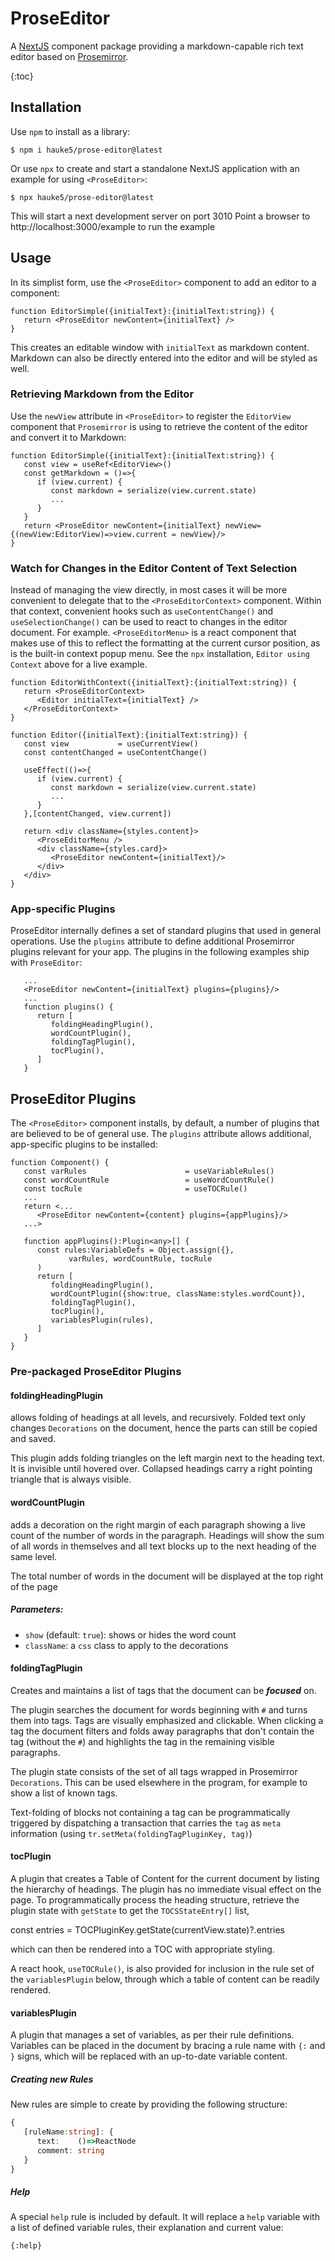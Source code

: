 # ProseEditor
A [NextJS](https://nextjs.org/) component package providing a markdown-capable rich text editor based on [Prosemirror](https://prosemirror.net/).

{:toc}

## Installation
Use `npm` to install as a library:
```
$ npm i hauke5/prose-editor@latest
``` 

Or use `npx` to create and start a standalone NextJS application with an example for using `<ProseEditor>`:
```
$ npx hauke5/prose-editor@latest
```
This will start a next development server on port 3010
Point a browser to http://localhost:3000/example to run the example

## Usage
In its simplist form, use the `<ProseEditor>` component to add an editor to a component:
```
function EditorSimple({initialText}:{initialText:string}) {
   return <ProseEditor newContent={initialText} />
}
```
This creates an editable window with `initialText` as markdown content. Markdown can also be directly entered into the editor and will be styled as well.

### Retrieving Markdown from the Editor
Use the `newView` attribute in `<ProseEditor>` to register the `EditorView` component that `Prosemirror` is using to retrieve the content of the editor and convert it to Markdown:
```
function EditorSimple({initialText}:{initialText:string}) {
   const view = useRef<EditorView>()
   const getMarkdown = ()=>{
      if (view.current) {
         const markdown = serialize(view.current.state)
         ...
      }
   }
   return <ProseEditor newContent={initialText} newView={(newView:EditorView)=>view.current = newView}/>
}
```

### Watch for Changes in the Editor Content of Text Selection
Instead of managing the view directly, in most cases it will be more convenient to delegate that to the `<ProseEditorContext>` component. Within that context, convenient hooks such as `useContentChange()` and `useSelectionChange()` can be used to react to changes in the editor document. For example. `<ProseEditorMenu>` is a react component that makes use of this to reflect the formatting at the current cursor position, as is the built-in context popup menu. See the `npx` installation, `Editor using Context` above for a live example.
```
function EditorWithContext({initialText}:{initialText:string}) {
   return <ProseEditorContext>
      <Editor initialText={initialText} />
   </ProseEditorContext>
}

function Editor({initialText}:{initialText:string}) {
   const view           = useCurrentView()
   const contentChanged = useContentChange()

   useEffect(()=>{
      if (view.current) {
         const markdown = serialize(view.current.state)
         ...
      }
   },[contentChanged, view.current])

   return <div className={styles.content}>
      <ProseEditorMenu />
      <div className={styles.card}>
         <ProseEditor newContent={initialText}/>
      </div>
   </div>
}
```

### App-specific Plugins
ProseEditor internally defines a set of standard plugins that used in general operations. Use the `plugins` attribute to define additional Prosemirror plugins relevant for your app. The plugins in the following examples ship with `ProseEditor`:
```
   ...
   <ProseEditor newContent={initialText} plugins={plugins}/>
   ...
   function plugins() {
      return [
         foldingHeadingPlugin(),
         wordCountPlugin(),
         foldingTagPlugin(),
         tocPlugin(),
      ]
   }
```

## ProseEditor Plugins
The `<ProseEditor>` component installs, by default, a number of plugins that are believed to be of general use. The `plugins` attribute allows additional, app-specific plugins to be installed:
```
function Component() {
   const varRules                      = useVariableRules()
   const wordCountRule                 = useWordCountRule()
   const tocRule                       = useTOCRule()
   ...
   return <...
      <ProseEditor newContent={content} plugins={appPlugins}/>
   ...>

   function appPlugins():Plugin<any>[] {
      const rules:VariableDefs = Object.assign({}, 
             varRules, wordCountRule, tocRule
      )
      return [
         foldingHeadingPlugin(),
         wordCountPlugin({show:true, className:styles.wordCount}),
         foldingTagPlugin(),
         tocPlugin(),
         variablesPlugin(rules),
      ]
   }
}
```

### Pre-packaged ProseEditor Plugins 

#### foldingHeadingPlugin
allows folding of headings at all levels, and recursively. Folded text only changes `Decorations` on the document, hence the parts can still be copied and saved.

This plugin adds folding triangles on the left margin next to the heading text. It is invisible until hovered over. Collapsed headings carry a right pointing triangle that is always visible.

#### wordCountPlugin
adds a decoration on the right margin of each paragraph showing a live count of the number of words in the paragraph. Headings will show the sum of all words in themselves and all text blocks up to the next heading of the same level.

The total number of words in the document will be displayed at the top right of the page

##### Parameters:
- `show` (default: `true`): shows or hides the word count
- `className`: a `css` class to apply to the decorations

#### foldingTagPlugin
Creates and maintains a list of tags that the document can be ***focused*** on.

The plugin searches the document for words beginning with `#` and turns them into tags. Tags are visually emphasized and clickable. When clicking a tag the document filters and folds away paragraphs that don't contain the tag (without the `#`) and highlights the tag in the remaining visible paragraphs.

The plugin state consists of the set of all tags wrapped in Prosemirror `Decorations`. This can be used elsewhere in the program, for example to show a list of known tags.

Text-folding of blocks not containing a tag can be programmatically triggered by dispatching a transaction that carries the `tag` as `meta` information (using `tr.setMeta(foldingTagPluginKey, tag)`)

#### tocPlugin
A plugin that creates a Table of Content for the current document by listing the hierarchy of headings. The plugin has no immediate visual effect on the page. To programmatically process the heading structure, retrieve the plugin state with `getState` to get the `TOCSStateEntry[]` list,

const entries = TOCPluginKey.getState(currentView.state)?.entries

which can then be rendered into a TOC with appropriate styling.

A react hook, `useTOCRule()`, is also provided for inclusion in the rule set of the `variablesPlugin` below, through which a table of content can be readily rendered.

#### variablesPlugin
A plugin that manages a set of variables, as per their rule definitions. Variables can be placed in the document by bracing a rule name with `{:` and `}` signs, which will be replaced with an up-to-date variable content.

##### Creating new Rules
New rules are simple to create by providing the following structure:
```typescript
{ 
   [ruleName:string]: {
      text:    ()=>ReactNode
      comment: string
   }
}
```   

##### Help
A special `help` rule is included by default. It will replace a `help` variable with a list of defined variable rules, their explanation and current value:
```
{:help}
```
